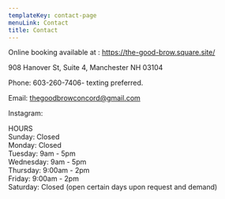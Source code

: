 ```yaml
---
templateKey: contact-page
menuLink: Contact
title: Contact
---
```

Online booking available at :     https://the-good-brow.square.site/

908 Hanover St, Suite 4, Manchester NH 03104

Phone: 603-260-7406- texting preferred.

Email: thegoodbrowconcord@gmail.com

Instagram: 

HOURS\
Sunday: Closed\
Monday: Closed\
Tuesday: 9am - 5pm\
Wednesday: 9am - 5pm\
Thursday: 9:00am - 2pm\
Friday: 9:00am - 2pm\
Saturday: Closed (open certain days upon request and demand)